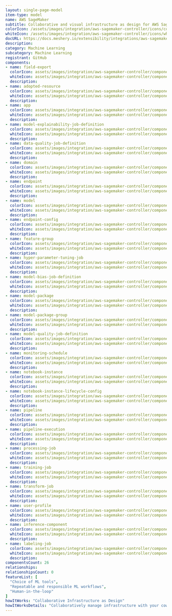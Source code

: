 ```yaml
---
layout: single-page-model
item-type: model
name: AWS SageMaker
subtitle: Collaborative and visual infrastructure as design for AWS SageMaker
colorIcon: /assets/images/integration/aws-sagemaker-controller/icons/color/aws-sagemaker-controller-color.svg
whiteIcon: /assets/images/integration/aws-sagemaker-controller/icons/white/aws-sagemaker-controller-white.svg
docURL: https://docs.meshery.io/extensibility/integrations/aws-sagemaker-controller
description: 
category: Machine Learning
subcategory: Machine Learning
registrant: GitHub
components: 
- name: field-export
  colorIcon: assets/images/integration/aws-sagemaker-controller/components/field-export/icons/color/field-export-color.svg
  whiteIcon: assets/images/integration/aws-sagemaker-controller/components/field-export/icons/white/field-export-white.svg
  description: 
- name: adopted-resource
  colorIcon: assets/images/integration/aws-sagemaker-controller/components/adopted-resource/icons/color/adopted-resource-color.svg
  whiteIcon: assets/images/integration/aws-sagemaker-controller/components/adopted-resource/icons/white/adopted-resource-white.svg
  description: 
- name: app
  colorIcon: assets/images/integration/aws-sagemaker-controller/components/app/icons/color/app-color.svg
  whiteIcon: assets/images/integration/aws-sagemaker-controller/components/app/icons/white/app-white.svg
  description: 
- name: model-explainability-job-definition
  colorIcon: assets/images/integration/aws-sagemaker-controller/components/model-explainability-job-definition/icons/color/model-explainability-job-definition-color.svg
  whiteIcon: assets/images/integration/aws-sagemaker-controller/components/model-explainability-job-definition/icons/white/model-explainability-job-definition-white.svg
  description: 
- name: data-quality-job-definition
  colorIcon: assets/images/integration/aws-sagemaker-controller/components/data-quality-job-definition/icons/color/data-quality-job-definition-color.svg
  whiteIcon: assets/images/integration/aws-sagemaker-controller/components/data-quality-job-definition/icons/white/data-quality-job-definition-white.svg
  description: 
- name: domain
  colorIcon: assets/images/integration/aws-sagemaker-controller/components/domain/icons/color/domain-color.svg
  whiteIcon: assets/images/integration/aws-sagemaker-controller/components/domain/icons/white/domain-white.svg
  description: 
- name: endpoint
  colorIcon: assets/images/integration/aws-sagemaker-controller/components/endpoint/icons/color/endpoint-color.svg
  whiteIcon: assets/images/integration/aws-sagemaker-controller/components/endpoint/icons/white/endpoint-white.svg
  description: 
- name: model
  colorIcon: assets/images/integration/aws-sagemaker-controller/components/model/icons/color/model-color.svg
  whiteIcon: assets/images/integration/aws-sagemaker-controller/components/model/icons/white/model-white.svg
  description: 
- name: endpoint-config
  colorIcon: assets/images/integration/aws-sagemaker-controller/components/endpoint-config/icons/color/endpoint-config-color.svg
  whiteIcon: assets/images/integration/aws-sagemaker-controller/components/endpoint-config/icons/white/endpoint-config-white.svg
  description: 
- name: feature-group
  colorIcon: assets/images/integration/aws-sagemaker-controller/components/feature-group/icons/color/feature-group-color.svg
  whiteIcon: assets/images/integration/aws-sagemaker-controller/components/feature-group/icons/white/feature-group-white.svg
  description: 
- name: hyper-parameter-tuning-job
  colorIcon: assets/images/integration/aws-sagemaker-controller/components/hyper-parameter-tuning-job/icons/color/hyper-parameter-tuning-job-color.svg
  whiteIcon: assets/images/integration/aws-sagemaker-controller/components/hyper-parameter-tuning-job/icons/white/hyper-parameter-tuning-job-white.svg
  description: 
- name: model-bias-job-definition
  colorIcon: assets/images/integration/aws-sagemaker-controller/components/model-bias-job-definition/icons/color/model-bias-job-definition-color.svg
  whiteIcon: assets/images/integration/aws-sagemaker-controller/components/model-bias-job-definition/icons/white/model-bias-job-definition-white.svg
  description: 
- name: model-package
  colorIcon: assets/images/integration/aws-sagemaker-controller/components/model-package/icons/color/model-package-color.svg
  whiteIcon: assets/images/integration/aws-sagemaker-controller/components/model-package/icons/white/model-package-white.svg
  description: 
- name: model-package-group
  colorIcon: assets/images/integration/aws-sagemaker-controller/components/model-package-group/icons/color/model-package-group-color.svg
  whiteIcon: assets/images/integration/aws-sagemaker-controller/components/model-package-group/icons/white/model-package-group-white.svg
  description: 
- name: model-quality-job-definition
  colorIcon: assets/images/integration/aws-sagemaker-controller/components/model-quality-job-definition/icons/color/model-quality-job-definition-color.svg
  whiteIcon: assets/images/integration/aws-sagemaker-controller/components/model-quality-job-definition/icons/white/model-quality-job-definition-white.svg
  description: 
- name: monitoring-schedule
  colorIcon: assets/images/integration/aws-sagemaker-controller/components/monitoring-schedule/icons/color/monitoring-schedule-color.svg
  whiteIcon: assets/images/integration/aws-sagemaker-controller/components/monitoring-schedule/icons/white/monitoring-schedule-white.svg
  description: 
- name: notebook-instance
  colorIcon: assets/images/integration/aws-sagemaker-controller/components/notebook-instance/icons/color/notebook-instance-color.svg
  whiteIcon: assets/images/integration/aws-sagemaker-controller/components/notebook-instance/icons/white/notebook-instance-white.svg
  description: 
- name: notebook-instance-lifecycle-config
  colorIcon: assets/images/integration/aws-sagemaker-controller/components/notebook-instance-lifecycle-config/icons/color/notebook-instance-lifecycle-config-color.svg
  whiteIcon: assets/images/integration/aws-sagemaker-controller/components/notebook-instance-lifecycle-config/icons/white/notebook-instance-lifecycle-config-white.svg
  description: 
- name: pipeline
  colorIcon: assets/images/integration/aws-sagemaker-controller/components/pipeline/icons/color/pipeline-color.svg
  whiteIcon: assets/images/integration/aws-sagemaker-controller/components/pipeline/icons/white/pipeline-white.svg
  description: 
- name: pipeline-execution
  colorIcon: assets/images/integration/aws-sagemaker-controller/components/pipeline-execution/icons/color/pipeline-execution-color.svg
  whiteIcon: assets/images/integration/aws-sagemaker-controller/components/pipeline-execution/icons/white/pipeline-execution-white.svg
  description: 
- name: processing-job
  colorIcon: assets/images/integration/aws-sagemaker-controller/components/processing-job/icons/color/processing-job-color.svg
  whiteIcon: assets/images/integration/aws-sagemaker-controller/components/processing-job/icons/white/processing-job-white.svg
  description: 
- name: training-job
  colorIcon: assets/images/integration/aws-sagemaker-controller/components/training-job/icons/color/training-job-color.svg
  whiteIcon: assets/images/integration/aws-sagemaker-controller/components/training-job/icons/white/training-job-white.svg
  description: 
- name: transform-job
  colorIcon: assets/images/integration/aws-sagemaker-controller/components/transform-job/icons/color/transform-job-color.svg
  whiteIcon: assets/images/integration/aws-sagemaker-controller/components/transform-job/icons/white/transform-job-white.svg
  description: 
- name: user-profile
  colorIcon: assets/images/integration/aws-sagemaker-controller/components/user-profile/icons/color/user-profile-color.svg
  whiteIcon: assets/images/integration/aws-sagemaker-controller/components/user-profile/icons/white/user-profile-white.svg
  description: 
- name: inference-component
  colorIcon: assets/images/integration/aws-sagemaker-controller/components/inference-component/icons/color/inference-component-color.svg
  whiteIcon: assets/images/integration/aws-sagemaker-controller/components/inference-component/icons/white/inference-component-white.svg
  description: 
- name: labeling-job
  colorIcon: assets/images/integration/aws-sagemaker-controller/components/labeling-job/icons/color/labeling-job-color.svg
  whiteIcon: assets/images/integration/aws-sagemaker-controller/components/labeling-job/icons/white/labeling-job-white.svg
  description: 
componentsCount: 26
relationships: 
relationshipsCount: 0
featureList: [
  "Choice of ML tools",
  "Repeatable and responsible ML workflows",
  "Human-in-the-loop"
]
howItWorks: "Collaborative Infrastructure as Design"
howItWorksDetails: "Collaboratively manage infrastructure with your coworkers synchronously sharing the same designs."
---
```

